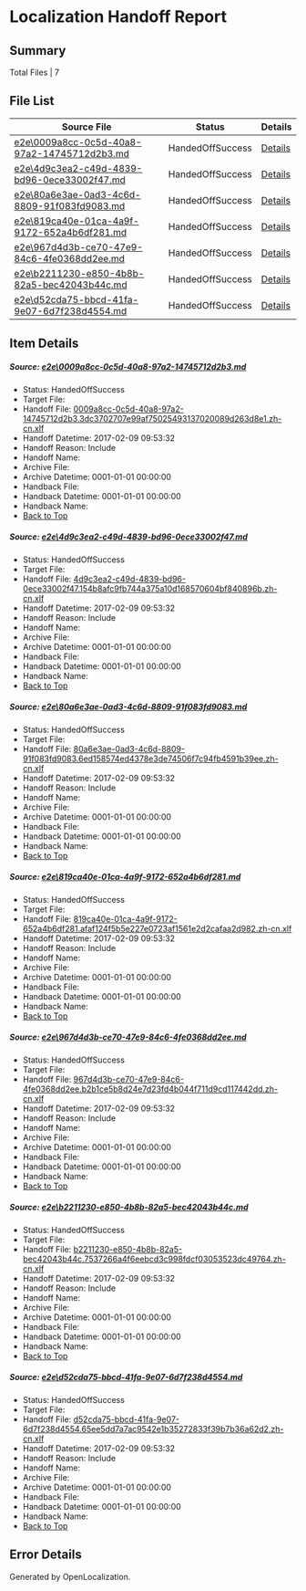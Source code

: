 # <a name='report-top'></a> Localization Handoff Report

## Summary
 Total Files | 7

## File List
 Source File | Status | Details 
 ----------- | ------ | ------- 
 [e2e\0009a8cc-0c5d-40a8-97a2-14745712d2b3.md](https://github.com/OpenLocalizationTestOrg/ol-test0/blob/bb497409a78076b24eeb968f5af86dcca5190a4b/e2e/0009a8cc-0c5d-40a8-97a2-14745712d2b3.md) | HandedOffSuccess | [Details](#e56972330f97549155beb7e41926da2500f14c7d1)
 [e2e\4d9c3ea2-c49d-4839-bd96-0ece33002f47.md](https://github.com/OpenLocalizationTestOrg/ol-test0/blob/bb497409a78076b24eeb968f5af86dcca5190a4b/e2e/4d9c3ea2-c49d-4839-bd96-0ece33002f47.md) | HandedOffSuccess | [Details](#768fa50aa3c91d97e0fd3dc0c2e9a413a7ea81f03)
 [e2e\80a6e3ae-0ad3-4c6d-8809-91f083fd9083.md](https://github.com/OpenLocalizationTestOrg/ol-test0/blob/bb497409a78076b24eeb968f5af86dcca5190a4b/e2e/80a6e3ae-0ad3-4c6d-8809-91f083fd9083.md) | HandedOffSuccess | [Details](#b23d2a0a697c1a4aca5ff57c435be14eaf796c505)
 [e2e\819ca40e-01ca-4a9f-9172-652a4b6df281.md](https://github.com/OpenLocalizationTestOrg/ol-test0/blob/bb497409a78076b24eeb968f5af86dcca5190a4b/e2e/819ca40e-01ca-4a9f-9172-652a4b6df281.md) | HandedOffSuccess | [Details](#7e17337e6968c00ff3f8c5793602df46f243dcf76)
 [e2e\967d4d3b-ce70-47e9-84c6-4fe0368dd2ee.md](https://github.com/OpenLocalizationTestOrg/ol-test0/blob/bb497409a78076b24eeb968f5af86dcca5190a4b/e2e/967d4d3b-ce70-47e9-84c6-4fe0368dd2ee.md) | HandedOffSuccess | [Details](#45c72212bc2f654f1b867707ce64ee36030a94777)
 [e2e\b2211230-e850-4b8b-82a5-bec42043b44c.md](https://github.com/OpenLocalizationTestOrg/ol-test0/blob/bb497409a78076b24eeb968f5af86dcca5190a4b/e2e/b2211230-e850-4b8b-82a5-bec42043b44c.md) | HandedOffSuccess | [Details](#96073ec50e288d59c84d27a8aff67fcaf50fe9749)
 [e2e\d52cda75-bbcd-41fa-9e07-6d7f238d4554.md](https://github.com/OpenLocalizationTestOrg/ol-test0/blob/bb497409a78076b24eeb968f5af86dcca5190a4b/e2e/d52cda75-bbcd-41fa-9e07-6d7f238d4554.md) | HandedOffSuccess | [Details](#c9410fa907370bda6bbd4c19a926db3f23d4f9f810)

## Item Details
##### <a name='e56972330f97549155beb7e41926da2500f14c7d1'></a> Source: [e2e\0009a8cc-0c5d-40a8-97a2-14745712d2b3.md](https://github.com/OpenLocalizationTestOrg/ol-test0/blob/bb497409a78076b24eeb968f5af86dcca5190a4b/e2e/0009a8cc-0c5d-40a8-97a2-14745712d2b3.md)
* Status: HandedOffSuccess
* Target File: 
* Handoff File: [0009a8cc-0c5d-40a8-97a2-14745712d2b3.3dc3702707e99af75025493137020089d263d8e1.zh-cn.xlf](https://github.com/OpenLocalizationTestOrg/ol-test0-handoff/blob/3e4eb9c7a14bb2032d89e345796110f34d978ee5/ol-handoff/OpenLocalizationTestOrg/ol-test0-zhcn/shujia/ht/0009a8cc-0c5d-40a8-97a2-14745712d2b3.3dc3702707e99af75025493137020089d263d8e1.zh-cn.xlf)
* Handoff Datetime: 2017-02-09 09:53:32
* Handoff Reason: Include
* Handoff Name: 
* Archive File: 
* Archive Datetime: 0001-01-01 00:00:00
* Handback File: 
* Handback Datetime: 0001-01-01 00:00:00
* Handback Name: 
* [Back to Top](#report-top)

##### <a name='768fa50aa3c91d97e0fd3dc0c2e9a413a7ea81f03'></a> Source: [e2e\4d9c3ea2-c49d-4839-bd96-0ece33002f47.md](https://github.com/OpenLocalizationTestOrg/ol-test0/blob/bb497409a78076b24eeb968f5af86dcca5190a4b/e2e/4d9c3ea2-c49d-4839-bd96-0ece33002f47.md)
* Status: HandedOffSuccess
* Target File: 
* Handoff File: [4d9c3ea2-c49d-4839-bd96-0ece33002f47.154b8afc9fb744a375a10d168570604bf840896b.zh-cn.xlf](https://github.com/OpenLocalizationTestOrg/ol-test0-handoff/blob/3e4eb9c7a14bb2032d89e345796110f34d978ee5/ol-handoff/OpenLocalizationTestOrg/ol-test0-zhcn/shujia/ht/4d9c3ea2-c49d-4839-bd96-0ece33002f47.154b8afc9fb744a375a10d168570604bf840896b.zh-cn.xlf)
* Handoff Datetime: 2017-02-09 09:53:32
* Handoff Reason: Include
* Handoff Name: 
* Archive File: 
* Archive Datetime: 0001-01-01 00:00:00
* Handback File: 
* Handback Datetime: 0001-01-01 00:00:00
* Handback Name: 
* [Back to Top](#report-top)

##### <a name='b23d2a0a697c1a4aca5ff57c435be14eaf796c505'></a> Source: [e2e\80a6e3ae-0ad3-4c6d-8809-91f083fd9083.md](https://github.com/OpenLocalizationTestOrg/ol-test0/blob/bb497409a78076b24eeb968f5af86dcca5190a4b/e2e/80a6e3ae-0ad3-4c6d-8809-91f083fd9083.md)
* Status: HandedOffSuccess
* Target File: 
* Handoff File: [80a6e3ae-0ad3-4c6d-8809-91f083fd9083.6ed158574ed4378e3de74506f7c94fb4591b39ee.zh-cn.xlf](https://github.com/OpenLocalizationTestOrg/ol-test0-handoff/blob/3e4eb9c7a14bb2032d89e345796110f34d978ee5/ol-handoff/OpenLocalizationTestOrg/ol-test0-zhcn/shujia/ht/80a6e3ae-0ad3-4c6d-8809-91f083fd9083.6ed158574ed4378e3de74506f7c94fb4591b39ee.zh-cn.xlf)
* Handoff Datetime: 2017-02-09 09:53:32
* Handoff Reason: Include
* Handoff Name: 
* Archive File: 
* Archive Datetime: 0001-01-01 00:00:00
* Handback File: 
* Handback Datetime: 0001-01-01 00:00:00
* Handback Name: 
* [Back to Top](#report-top)

##### <a name='7e17337e6968c00ff3f8c5793602df46f243dcf76'></a> Source: [e2e\819ca40e-01ca-4a9f-9172-652a4b6df281.md](https://github.com/OpenLocalizationTestOrg/ol-test0/blob/bb497409a78076b24eeb968f5af86dcca5190a4b/e2e/819ca40e-01ca-4a9f-9172-652a4b6df281.md)
* Status: HandedOffSuccess
* Target File: 
* Handoff File: [819ca40e-01ca-4a9f-9172-652a4b6df281.afaf124f5b5e227e0723af1561e2d2cafaa2d982.zh-cn.xlf](https://github.com/OpenLocalizationTestOrg/ol-test0-handoff/blob/3e4eb9c7a14bb2032d89e345796110f34d978ee5/ol-handoff/OpenLocalizationTestOrg/ol-test0-zhcn/shujia/ht/819ca40e-01ca-4a9f-9172-652a4b6df281.afaf124f5b5e227e0723af1561e2d2cafaa2d982.zh-cn.xlf)
* Handoff Datetime: 2017-02-09 09:53:32
* Handoff Reason: Include
* Handoff Name: 
* Archive File: 
* Archive Datetime: 0001-01-01 00:00:00
* Handback File: 
* Handback Datetime: 0001-01-01 00:00:00
* Handback Name: 
* [Back to Top](#report-top)

##### <a name='45c72212bc2f654f1b867707ce64ee36030a94777'></a> Source: [e2e\967d4d3b-ce70-47e9-84c6-4fe0368dd2ee.md](https://github.com/OpenLocalizationTestOrg/ol-test0/blob/bb497409a78076b24eeb968f5af86dcca5190a4b/e2e/967d4d3b-ce70-47e9-84c6-4fe0368dd2ee.md)
* Status: HandedOffSuccess
* Target File: 
* Handoff File: [967d4d3b-ce70-47e9-84c6-4fe0368dd2ee.b2b1ce5b8d24e7d23fd4b044f711d9cd117442dd.zh-cn.xlf](https://github.com/OpenLocalizationTestOrg/ol-test0-handoff/blob/3e4eb9c7a14bb2032d89e345796110f34d978ee5/ol-handoff/OpenLocalizationTestOrg/ol-test0-zhcn/shujia/ht/967d4d3b-ce70-47e9-84c6-4fe0368dd2ee.b2b1ce5b8d24e7d23fd4b044f711d9cd117442dd.zh-cn.xlf)
* Handoff Datetime: 2017-02-09 09:53:32
* Handoff Reason: Include
* Handoff Name: 
* Archive File: 
* Archive Datetime: 0001-01-01 00:00:00
* Handback File: 
* Handback Datetime: 0001-01-01 00:00:00
* Handback Name: 
* [Back to Top](#report-top)

##### <a name='96073ec50e288d59c84d27a8aff67fcaf50fe9749'></a> Source: [e2e\b2211230-e850-4b8b-82a5-bec42043b44c.md](https://github.com/OpenLocalizationTestOrg/ol-test0/blob/bb497409a78076b24eeb968f5af86dcca5190a4b/e2e/b2211230-e850-4b8b-82a5-bec42043b44c.md)
* Status: HandedOffSuccess
* Target File: 
* Handoff File: [b2211230-e850-4b8b-82a5-bec42043b44c.7537266a4f6eebcd3c998fdcf03053523dc49764.zh-cn.xlf](https://github.com/OpenLocalizationTestOrg/ol-test0-handoff/blob/3e4eb9c7a14bb2032d89e345796110f34d978ee5/ol-handoff/OpenLocalizationTestOrg/ol-test0-zhcn/shujia/ht/b2211230-e850-4b8b-82a5-bec42043b44c.7537266a4f6eebcd3c998fdcf03053523dc49764.zh-cn.xlf)
* Handoff Datetime: 2017-02-09 09:53:32
* Handoff Reason: Include
* Handoff Name: 
* Archive File: 
* Archive Datetime: 0001-01-01 00:00:00
* Handback File: 
* Handback Datetime: 0001-01-01 00:00:00
* Handback Name: 
* [Back to Top](#report-top)

##### <a name='c9410fa907370bda6bbd4c19a926db3f23d4f9f810'></a> Source: [e2e\d52cda75-bbcd-41fa-9e07-6d7f238d4554.md](https://github.com/OpenLocalizationTestOrg/ol-test0/blob/bb497409a78076b24eeb968f5af86dcca5190a4b/e2e/d52cda75-bbcd-41fa-9e07-6d7f238d4554.md)
* Status: HandedOffSuccess
* Target File: 
* Handoff File: [d52cda75-bbcd-41fa-9e07-6d7f238d4554.65ee5dd7a7ac9542e1b35272833f39b7b36a62d2.zh-cn.xlf](https://github.com/OpenLocalizationTestOrg/ol-test0-handoff/blob/3e4eb9c7a14bb2032d89e345796110f34d978ee5/ol-handoff/OpenLocalizationTestOrg/ol-test0-zhcn/shujia/ht/d52cda75-bbcd-41fa-9e07-6d7f238d4554.65ee5dd7a7ac9542e1b35272833f39b7b36a62d2.zh-cn.xlf)
* Handoff Datetime: 2017-02-09 09:53:32
* Handoff Reason: Include
* Handoff Name: 
* Archive File: 
* Archive Datetime: 0001-01-01 00:00:00
* Handback File: 
* Handback Datetime: 0001-01-01 00:00:00
* Handback Name: 
* [Back to Top](#report-top)


## Error Details

Generated by OpenLocalization.
